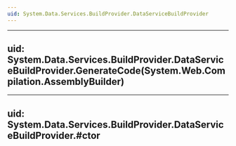 ```yaml
---
uid: System.Data.Services.BuildProvider.DataServiceBuildProvider
---
```


---
uid: System.Data.Services.BuildProvider.DataServiceBuildProvider.GenerateCode(System.Web.Compilation.AssemblyBuilder)
---

---
uid: System.Data.Services.BuildProvider.DataServiceBuildProvider.#ctor
---
